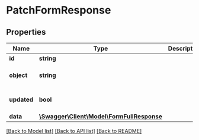 # PatchFormResponse

## Properties
Name | Type | Description | Notes
------------ | ------------- | ------------- | -------------
**id** | **string** |  | 
**object** | **string** |  | [optional] [default to 'form']
**updated** | **bool** |  | [optional] [default to true]
**data** | [**\Swagger\Client\Model\FormFullResponse**](FormFullResponse.md) |  | 

[[Back to Model list]](../../README.md#documentation-for-models) [[Back to API list]](../../README.md#documentation-for-api-endpoints) [[Back to README]](../../README.md)

